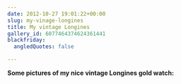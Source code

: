 ```yaml
---
date: 2012-10-27 19:01:22+00:00
slug: my-vinage-longines
title: My vintage Longines
gallery_id: 6077464374624361441
blackfriday:
  angledQuotes: false

---
```


**Some pictures of my nice vintage Longines gold watch:**

